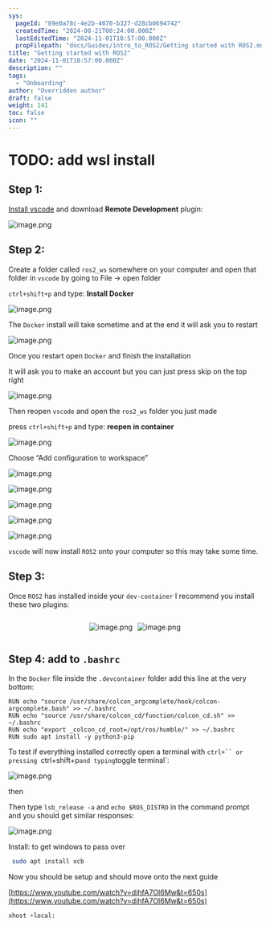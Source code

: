 ```yaml
---
sys:
  pageId: "89e0a78c-4e2b-4070-b327-d28cb0694742"
  createdTime: "2024-08-21T00:24:00.000Z"
  lastEditedTime: "2024-11-01T18:57:00.000Z"
  propFilepath: "docs/Guides/intro_to_ROS2/Getting started with ROS2.md"
title: "Getting started with ROS2"
date: "2024-11-01T18:57:00.000Z"
description: ""
tags:
  - "Onboarding"
author: "Overridden author"
draft: false
weight: 141
toc: false
icon: ""
---
```


# TODO: add wsl install

## Step 1:

[Install vscode](https://code.visualstudio.com/download) and download **Remote Development** plugin:

![image.png](https://prod-files-secure.s3.us-west-2.amazonaws.com/d518164a-d88e-44d1-a4ee-3adb3bd8bce0/efb52993-1881-4a40-b95e-6f020334f022/image.png?X-Amz-Algorithm=AWS4-HMAC-SHA256&X-Amz-Content-Sha256=UNSIGNED-PAYLOAD&X-Amz-Credential=ASIAZI2LB466X6IHNNCE%2F20250416%2Fus-west-2%2Fs3%2Faws4_request&X-Amz-Date=20250416T032937Z&X-Amz-Expires=3600&X-Amz-Security-Token=IQoJb3JpZ2luX2VjELP%2F%2F%2F%2F%2F%2F%2F%2F%2F%2FwEaCXVzLXdlc3QtMiJGMEQCIC9RQdkHtumGR7zrXqI7PtpSa2eUuiwvaoWXO%2Flv9wU4AiAlMfCUyMb%2BbyBULZzyBCaYI5TMgG%2Fu0wQos7x%2BZGxheCr%2FAwg8EAAaDDYzNzQyMzE4MzgwNSIM031QFNLczP1Mvf63KtwDTiD0O2uRMPVGZY50UixMMBNpkkdnug8t8V3b%2FlnjoDABFurWi3Fu3gLXJK1PtTyMuOIM46R1tKwY5XwGvSeZR36yYbth45J4jAPCPuvGSY6OmW%2Fs0ZmTS0njiF%2FRKia%2FgdMhUo65STtN32GWXXUaHhHgmAsfKKO6Q0iJjbAo8mTaRFIEvZWFs5kZkddZcXfLdDaWnWOL0zA%2BmgA1HQT5J6AnFE79TqFPBjoMwYvNeMbojhx64IjJXBPBeaiskF5%2BRvg6uFp02jtl0X%2Fzt452cGZ1tHWDE5XXj7WsPP75a7CdybmbtlV0cMxUKab5K%2FVO59UP%2BFTUUrN0W7X2ZcNdLcn%2BqBtlwXaN%2BkMq2Q%2FAHfEZuttXfJptWcQ5SMQwoPLfDkx%2FDo1CFKLCP%2FijSBLMFWdxedN%2FBe4fRmNtrEvfUYDxyarQ83xr3esMVX2dz5IVhqssJ5L8mB4pPV%2BYX7rCtIgoF93hYcKvHoeNhsd1ulxwSUTH6Ua9kZT7251RiSDSFwJUQ04nk6Zw3wnU%2FgohZphmTZfs3C7wpuilTLnZUykmHYDMzyYaahyzt1zVvgdqZdNGURqUyRXzcjMZCEPeWn0DKKPt0XCnzDqvnUd4i7oF%2Br3U5cwN%2FrYUUz8wxb38vwY6pgHfOqEjGR1oYy1ZN1uNUk1zyUZkvvI2VwoLVtuKwVIAtcXpuHr50%2FUq5bXjC%2BQolZE2Lqip8IUtbG2v9I%2B0PRsT%2FZQOzw6vCxqjcv%2BggOW%2BUYf%2FskIGKKuNA%2F8ZnHzp5m%2FDYvI6b6Tr45QCqYQRwnJ4KwAomJYSN%2FU9RqGO4CH3UJ5z4eVDWyyCgtf%2FHtq%2Fz8t4oeUzAjyoR%2BIjDUHdSVX7HyIB0EuA&X-Amz-Signature=bdfcd5460ce730cdb8b58fe73a17addba605fdc39a0f70e2b14307df95f3e71c&X-Amz-SignedHeaders=host&x-id=GetObject)

## Step 2:

Create a folder called `ros2_ws` somewhere on your computer and open that folder in `vscode` by going to File → open folder 

`ctrl+shift+p` and type: **Install Docker**

![image.png](https://prod-files-secure.s3.us-west-2.amazonaws.com/d518164a-d88e-44d1-a4ee-3adb3bd8bce0/2269dc0e-1cd5-47ff-bceb-c04ad9b2eab0/image.png?X-Amz-Algorithm=AWS4-HMAC-SHA256&X-Amz-Content-Sha256=UNSIGNED-PAYLOAD&X-Amz-Credential=ASIAZI2LB466X6IHNNCE%2F20250416%2Fus-west-2%2Fs3%2Faws4_request&X-Amz-Date=20250416T032937Z&X-Amz-Expires=3600&X-Amz-Security-Token=IQoJb3JpZ2luX2VjELP%2F%2F%2F%2F%2F%2F%2F%2F%2F%2FwEaCXVzLXdlc3QtMiJGMEQCIC9RQdkHtumGR7zrXqI7PtpSa2eUuiwvaoWXO%2Flv9wU4AiAlMfCUyMb%2BbyBULZzyBCaYI5TMgG%2Fu0wQos7x%2BZGxheCr%2FAwg8EAAaDDYzNzQyMzE4MzgwNSIM031QFNLczP1Mvf63KtwDTiD0O2uRMPVGZY50UixMMBNpkkdnug8t8V3b%2FlnjoDABFurWi3Fu3gLXJK1PtTyMuOIM46R1tKwY5XwGvSeZR36yYbth45J4jAPCPuvGSY6OmW%2Fs0ZmTS0njiF%2FRKia%2FgdMhUo65STtN32GWXXUaHhHgmAsfKKO6Q0iJjbAo8mTaRFIEvZWFs5kZkddZcXfLdDaWnWOL0zA%2BmgA1HQT5J6AnFE79TqFPBjoMwYvNeMbojhx64IjJXBPBeaiskF5%2BRvg6uFp02jtl0X%2Fzt452cGZ1tHWDE5XXj7WsPP75a7CdybmbtlV0cMxUKab5K%2FVO59UP%2BFTUUrN0W7X2ZcNdLcn%2BqBtlwXaN%2BkMq2Q%2FAHfEZuttXfJptWcQ5SMQwoPLfDkx%2FDo1CFKLCP%2FijSBLMFWdxedN%2FBe4fRmNtrEvfUYDxyarQ83xr3esMVX2dz5IVhqssJ5L8mB4pPV%2BYX7rCtIgoF93hYcKvHoeNhsd1ulxwSUTH6Ua9kZT7251RiSDSFwJUQ04nk6Zw3wnU%2FgohZphmTZfs3C7wpuilTLnZUykmHYDMzyYaahyzt1zVvgdqZdNGURqUyRXzcjMZCEPeWn0DKKPt0XCnzDqvnUd4i7oF%2Br3U5cwN%2FrYUUz8wxb38vwY6pgHfOqEjGR1oYy1ZN1uNUk1zyUZkvvI2VwoLVtuKwVIAtcXpuHr50%2FUq5bXjC%2BQolZE2Lqip8IUtbG2v9I%2B0PRsT%2FZQOzw6vCxqjcv%2BggOW%2BUYf%2FskIGKKuNA%2F8ZnHzp5m%2FDYvI6b6Tr45QCqYQRwnJ4KwAomJYSN%2FU9RqGO4CH3UJ5z4eVDWyyCgtf%2FHtq%2Fz8t4oeUzAjyoR%2BIjDUHdSVX7HyIB0EuA&X-Amz-Signature=8a827b29fe9f92a20aa4efbbcea642cdcb1ea3d9f8da5fbfe93cf7df9d9b9917&X-Amz-SignedHeaders=host&x-id=GetObject)

The `Docker` install will take sometime and at the end it will ask you to restart

![image.png](https://prod-files-secure.s3.us-west-2.amazonaws.com/d518164a-d88e-44d1-a4ee-3adb3bd8bce0/ed233f78-be33-4b1f-b89c-9c346c0e961e/image.png?X-Amz-Algorithm=AWS4-HMAC-SHA256&X-Amz-Content-Sha256=UNSIGNED-PAYLOAD&X-Amz-Credential=ASIAZI2LB466X6IHNNCE%2F20250416%2Fus-west-2%2Fs3%2Faws4_request&X-Amz-Date=20250416T032937Z&X-Amz-Expires=3600&X-Amz-Security-Token=IQoJb3JpZ2luX2VjELP%2F%2F%2F%2F%2F%2F%2F%2F%2F%2FwEaCXVzLXdlc3QtMiJGMEQCIC9RQdkHtumGR7zrXqI7PtpSa2eUuiwvaoWXO%2Flv9wU4AiAlMfCUyMb%2BbyBULZzyBCaYI5TMgG%2Fu0wQos7x%2BZGxheCr%2FAwg8EAAaDDYzNzQyMzE4MzgwNSIM031QFNLczP1Mvf63KtwDTiD0O2uRMPVGZY50UixMMBNpkkdnug8t8V3b%2FlnjoDABFurWi3Fu3gLXJK1PtTyMuOIM46R1tKwY5XwGvSeZR36yYbth45J4jAPCPuvGSY6OmW%2Fs0ZmTS0njiF%2FRKia%2FgdMhUo65STtN32GWXXUaHhHgmAsfKKO6Q0iJjbAo8mTaRFIEvZWFs5kZkddZcXfLdDaWnWOL0zA%2BmgA1HQT5J6AnFE79TqFPBjoMwYvNeMbojhx64IjJXBPBeaiskF5%2BRvg6uFp02jtl0X%2Fzt452cGZ1tHWDE5XXj7WsPP75a7CdybmbtlV0cMxUKab5K%2FVO59UP%2BFTUUrN0W7X2ZcNdLcn%2BqBtlwXaN%2BkMq2Q%2FAHfEZuttXfJptWcQ5SMQwoPLfDkx%2FDo1CFKLCP%2FijSBLMFWdxedN%2FBe4fRmNtrEvfUYDxyarQ83xr3esMVX2dz5IVhqssJ5L8mB4pPV%2BYX7rCtIgoF93hYcKvHoeNhsd1ulxwSUTH6Ua9kZT7251RiSDSFwJUQ04nk6Zw3wnU%2FgohZphmTZfs3C7wpuilTLnZUykmHYDMzyYaahyzt1zVvgdqZdNGURqUyRXzcjMZCEPeWn0DKKPt0XCnzDqvnUd4i7oF%2Br3U5cwN%2FrYUUz8wxb38vwY6pgHfOqEjGR1oYy1ZN1uNUk1zyUZkvvI2VwoLVtuKwVIAtcXpuHr50%2FUq5bXjC%2BQolZE2Lqip8IUtbG2v9I%2B0PRsT%2FZQOzw6vCxqjcv%2BggOW%2BUYf%2FskIGKKuNA%2F8ZnHzp5m%2FDYvI6b6Tr45QCqYQRwnJ4KwAomJYSN%2FU9RqGO4CH3UJ5z4eVDWyyCgtf%2FHtq%2Fz8t4oeUzAjyoR%2BIjDUHdSVX7HyIB0EuA&X-Amz-Signature=fb23a3810a83a07f47141bd061fd2a7ae8b6d9bc8594017233e9676ba7163e89&X-Amz-SignedHeaders=host&x-id=GetObject)

Once you restart open `Docker` and finish the installation

It will ask you to make an account but you can just press skip on the top right

![image.png](https://prod-files-secure.s3.us-west-2.amazonaws.com/d518164a-d88e-44d1-a4ee-3adb3bd8bce0/21010ad9-1659-4fd9-9f59-9932a09b2a3d/image.png?X-Amz-Algorithm=AWS4-HMAC-SHA256&X-Amz-Content-Sha256=UNSIGNED-PAYLOAD&X-Amz-Credential=ASIAZI2LB466X6IHNNCE%2F20250416%2Fus-west-2%2Fs3%2Faws4_request&X-Amz-Date=20250416T032937Z&X-Amz-Expires=3600&X-Amz-Security-Token=IQoJb3JpZ2luX2VjELP%2F%2F%2F%2F%2F%2F%2F%2F%2F%2FwEaCXVzLXdlc3QtMiJGMEQCIC9RQdkHtumGR7zrXqI7PtpSa2eUuiwvaoWXO%2Flv9wU4AiAlMfCUyMb%2BbyBULZzyBCaYI5TMgG%2Fu0wQos7x%2BZGxheCr%2FAwg8EAAaDDYzNzQyMzE4MzgwNSIM031QFNLczP1Mvf63KtwDTiD0O2uRMPVGZY50UixMMBNpkkdnug8t8V3b%2FlnjoDABFurWi3Fu3gLXJK1PtTyMuOIM46R1tKwY5XwGvSeZR36yYbth45J4jAPCPuvGSY6OmW%2Fs0ZmTS0njiF%2FRKia%2FgdMhUo65STtN32GWXXUaHhHgmAsfKKO6Q0iJjbAo8mTaRFIEvZWFs5kZkddZcXfLdDaWnWOL0zA%2BmgA1HQT5J6AnFE79TqFPBjoMwYvNeMbojhx64IjJXBPBeaiskF5%2BRvg6uFp02jtl0X%2Fzt452cGZ1tHWDE5XXj7WsPP75a7CdybmbtlV0cMxUKab5K%2FVO59UP%2BFTUUrN0W7X2ZcNdLcn%2BqBtlwXaN%2BkMq2Q%2FAHfEZuttXfJptWcQ5SMQwoPLfDkx%2FDo1CFKLCP%2FijSBLMFWdxedN%2FBe4fRmNtrEvfUYDxyarQ83xr3esMVX2dz5IVhqssJ5L8mB4pPV%2BYX7rCtIgoF93hYcKvHoeNhsd1ulxwSUTH6Ua9kZT7251RiSDSFwJUQ04nk6Zw3wnU%2FgohZphmTZfs3C7wpuilTLnZUykmHYDMzyYaahyzt1zVvgdqZdNGURqUyRXzcjMZCEPeWn0DKKPt0XCnzDqvnUd4i7oF%2Br3U5cwN%2FrYUUz8wxb38vwY6pgHfOqEjGR1oYy1ZN1uNUk1zyUZkvvI2VwoLVtuKwVIAtcXpuHr50%2FUq5bXjC%2BQolZE2Lqip8IUtbG2v9I%2B0PRsT%2FZQOzw6vCxqjcv%2BggOW%2BUYf%2FskIGKKuNA%2F8ZnHzp5m%2FDYvI6b6Tr45QCqYQRwnJ4KwAomJYSN%2FU9RqGO4CH3UJ5z4eVDWyyCgtf%2FHtq%2Fz8t4oeUzAjyoR%2BIjDUHdSVX7HyIB0EuA&X-Amz-Signature=842aa64b5c57b35360a446f7775945e6412ec7f83324ed49d79b1fbb61d4c94e&X-Amz-SignedHeaders=host&x-id=GetObject)

Then reopen `vscode` and open the `ros2_ws` folder you just made

press `ctrl+shift+p` and type: **reopen in container**

![image.png](https://prod-files-secure.s3.us-west-2.amazonaws.com/d518164a-d88e-44d1-a4ee-3adb3bd8bce0/4e93b8c2-41ad-488c-8095-c74205196118/image.png?X-Amz-Algorithm=AWS4-HMAC-SHA256&X-Amz-Content-Sha256=UNSIGNED-PAYLOAD&X-Amz-Credential=ASIAZI2LB466X6IHNNCE%2F20250416%2Fus-west-2%2Fs3%2Faws4_request&X-Amz-Date=20250416T032937Z&X-Amz-Expires=3600&X-Amz-Security-Token=IQoJb3JpZ2luX2VjELP%2F%2F%2F%2F%2F%2F%2F%2F%2F%2FwEaCXVzLXdlc3QtMiJGMEQCIC9RQdkHtumGR7zrXqI7PtpSa2eUuiwvaoWXO%2Flv9wU4AiAlMfCUyMb%2BbyBULZzyBCaYI5TMgG%2Fu0wQos7x%2BZGxheCr%2FAwg8EAAaDDYzNzQyMzE4MzgwNSIM031QFNLczP1Mvf63KtwDTiD0O2uRMPVGZY50UixMMBNpkkdnug8t8V3b%2FlnjoDABFurWi3Fu3gLXJK1PtTyMuOIM46R1tKwY5XwGvSeZR36yYbth45J4jAPCPuvGSY6OmW%2Fs0ZmTS0njiF%2FRKia%2FgdMhUo65STtN32GWXXUaHhHgmAsfKKO6Q0iJjbAo8mTaRFIEvZWFs5kZkddZcXfLdDaWnWOL0zA%2BmgA1HQT5J6AnFE79TqFPBjoMwYvNeMbojhx64IjJXBPBeaiskF5%2BRvg6uFp02jtl0X%2Fzt452cGZ1tHWDE5XXj7WsPP75a7CdybmbtlV0cMxUKab5K%2FVO59UP%2BFTUUrN0W7X2ZcNdLcn%2BqBtlwXaN%2BkMq2Q%2FAHfEZuttXfJptWcQ5SMQwoPLfDkx%2FDo1CFKLCP%2FijSBLMFWdxedN%2FBe4fRmNtrEvfUYDxyarQ83xr3esMVX2dz5IVhqssJ5L8mB4pPV%2BYX7rCtIgoF93hYcKvHoeNhsd1ulxwSUTH6Ua9kZT7251RiSDSFwJUQ04nk6Zw3wnU%2FgohZphmTZfs3C7wpuilTLnZUykmHYDMzyYaahyzt1zVvgdqZdNGURqUyRXzcjMZCEPeWn0DKKPt0XCnzDqvnUd4i7oF%2Br3U5cwN%2FrYUUz8wxb38vwY6pgHfOqEjGR1oYy1ZN1uNUk1zyUZkvvI2VwoLVtuKwVIAtcXpuHr50%2FUq5bXjC%2BQolZE2Lqip8IUtbG2v9I%2B0PRsT%2FZQOzw6vCxqjcv%2BggOW%2BUYf%2FskIGKKuNA%2F8ZnHzp5m%2FDYvI6b6Tr45QCqYQRwnJ4KwAomJYSN%2FU9RqGO4CH3UJ5z4eVDWyyCgtf%2FHtq%2Fz8t4oeUzAjyoR%2BIjDUHdSVX7HyIB0EuA&X-Amz-Signature=18a9228790614acb3132dbd1d2e4ea434a16329b8702f4c709b13405a4dcb118&X-Amz-SignedHeaders=host&x-id=GetObject)

Choose “Add configuration to workspace”

![image.png](https://prod-files-secure.s3.us-west-2.amazonaws.com/d518164a-d88e-44d1-a4ee-3adb3bd8bce0/9560b282-5060-4989-ba37-97e7b2c22476/image.png?X-Amz-Algorithm=AWS4-HMAC-SHA256&X-Amz-Content-Sha256=UNSIGNED-PAYLOAD&X-Amz-Credential=ASIAZI2LB466X6IHNNCE%2F20250416%2Fus-west-2%2Fs3%2Faws4_request&X-Amz-Date=20250416T032937Z&X-Amz-Expires=3600&X-Amz-Security-Token=IQoJb3JpZ2luX2VjELP%2F%2F%2F%2F%2F%2F%2F%2F%2F%2FwEaCXVzLXdlc3QtMiJGMEQCIC9RQdkHtumGR7zrXqI7PtpSa2eUuiwvaoWXO%2Flv9wU4AiAlMfCUyMb%2BbyBULZzyBCaYI5TMgG%2Fu0wQos7x%2BZGxheCr%2FAwg8EAAaDDYzNzQyMzE4MzgwNSIM031QFNLczP1Mvf63KtwDTiD0O2uRMPVGZY50UixMMBNpkkdnug8t8V3b%2FlnjoDABFurWi3Fu3gLXJK1PtTyMuOIM46R1tKwY5XwGvSeZR36yYbth45J4jAPCPuvGSY6OmW%2Fs0ZmTS0njiF%2FRKia%2FgdMhUo65STtN32GWXXUaHhHgmAsfKKO6Q0iJjbAo8mTaRFIEvZWFs5kZkddZcXfLdDaWnWOL0zA%2BmgA1HQT5J6AnFE79TqFPBjoMwYvNeMbojhx64IjJXBPBeaiskF5%2BRvg6uFp02jtl0X%2Fzt452cGZ1tHWDE5XXj7WsPP75a7CdybmbtlV0cMxUKab5K%2FVO59UP%2BFTUUrN0W7X2ZcNdLcn%2BqBtlwXaN%2BkMq2Q%2FAHfEZuttXfJptWcQ5SMQwoPLfDkx%2FDo1CFKLCP%2FijSBLMFWdxedN%2FBe4fRmNtrEvfUYDxyarQ83xr3esMVX2dz5IVhqssJ5L8mB4pPV%2BYX7rCtIgoF93hYcKvHoeNhsd1ulxwSUTH6Ua9kZT7251RiSDSFwJUQ04nk6Zw3wnU%2FgohZphmTZfs3C7wpuilTLnZUykmHYDMzyYaahyzt1zVvgdqZdNGURqUyRXzcjMZCEPeWn0DKKPt0XCnzDqvnUd4i7oF%2Br3U5cwN%2FrYUUz8wxb38vwY6pgHfOqEjGR1oYy1ZN1uNUk1zyUZkvvI2VwoLVtuKwVIAtcXpuHr50%2FUq5bXjC%2BQolZE2Lqip8IUtbG2v9I%2B0PRsT%2FZQOzw6vCxqjcv%2BggOW%2BUYf%2FskIGKKuNA%2F8ZnHzp5m%2FDYvI6b6Tr45QCqYQRwnJ4KwAomJYSN%2FU9RqGO4CH3UJ5z4eVDWyyCgtf%2FHtq%2Fz8t4oeUzAjyoR%2BIjDUHdSVX7HyIB0EuA&X-Amz-Signature=70a96f8835af34f63c291de138fa0aa55286ba025c19f071afe83b6d9ba248e4&X-Amz-SignedHeaders=host&x-id=GetObject)

![image.png](https://prod-files-secure.s3.us-west-2.amazonaws.com/d518164a-d88e-44d1-a4ee-3adb3bd8bce0/2ee63f81-886b-48e8-a553-dc6e5eac99e4/image.png?X-Amz-Algorithm=AWS4-HMAC-SHA256&X-Amz-Content-Sha256=UNSIGNED-PAYLOAD&X-Amz-Credential=ASIAZI2LB466X6IHNNCE%2F20250416%2Fus-west-2%2Fs3%2Faws4_request&X-Amz-Date=20250416T032937Z&X-Amz-Expires=3600&X-Amz-Security-Token=IQoJb3JpZ2luX2VjELP%2F%2F%2F%2F%2F%2F%2F%2F%2F%2FwEaCXVzLXdlc3QtMiJGMEQCIC9RQdkHtumGR7zrXqI7PtpSa2eUuiwvaoWXO%2Flv9wU4AiAlMfCUyMb%2BbyBULZzyBCaYI5TMgG%2Fu0wQos7x%2BZGxheCr%2FAwg8EAAaDDYzNzQyMzE4MzgwNSIM031QFNLczP1Mvf63KtwDTiD0O2uRMPVGZY50UixMMBNpkkdnug8t8V3b%2FlnjoDABFurWi3Fu3gLXJK1PtTyMuOIM46R1tKwY5XwGvSeZR36yYbth45J4jAPCPuvGSY6OmW%2Fs0ZmTS0njiF%2FRKia%2FgdMhUo65STtN32GWXXUaHhHgmAsfKKO6Q0iJjbAo8mTaRFIEvZWFs5kZkddZcXfLdDaWnWOL0zA%2BmgA1HQT5J6AnFE79TqFPBjoMwYvNeMbojhx64IjJXBPBeaiskF5%2BRvg6uFp02jtl0X%2Fzt452cGZ1tHWDE5XXj7WsPP75a7CdybmbtlV0cMxUKab5K%2FVO59UP%2BFTUUrN0W7X2ZcNdLcn%2BqBtlwXaN%2BkMq2Q%2FAHfEZuttXfJptWcQ5SMQwoPLfDkx%2FDo1CFKLCP%2FijSBLMFWdxedN%2FBe4fRmNtrEvfUYDxyarQ83xr3esMVX2dz5IVhqssJ5L8mB4pPV%2BYX7rCtIgoF93hYcKvHoeNhsd1ulxwSUTH6Ua9kZT7251RiSDSFwJUQ04nk6Zw3wnU%2FgohZphmTZfs3C7wpuilTLnZUykmHYDMzyYaahyzt1zVvgdqZdNGURqUyRXzcjMZCEPeWn0DKKPt0XCnzDqvnUd4i7oF%2Br3U5cwN%2FrYUUz8wxb38vwY6pgHfOqEjGR1oYy1ZN1uNUk1zyUZkvvI2VwoLVtuKwVIAtcXpuHr50%2FUq5bXjC%2BQolZE2Lqip8IUtbG2v9I%2B0PRsT%2FZQOzw6vCxqjcv%2BggOW%2BUYf%2FskIGKKuNA%2F8ZnHzp5m%2FDYvI6b6Tr45QCqYQRwnJ4KwAomJYSN%2FU9RqGO4CH3UJ5z4eVDWyyCgtf%2FHtq%2Fz8t4oeUzAjyoR%2BIjDUHdSVX7HyIB0EuA&X-Amz-Signature=2d6f72717a5578d932b5b079f54f137e958fb5c346a261daf53d25a7190205de&X-Amz-SignedHeaders=host&x-id=GetObject)

![image.png](https://prod-files-secure.s3.us-west-2.amazonaws.com/d518164a-d88e-44d1-a4ee-3adb3bd8bce0/ae1580b2-b048-407e-aed9-b584224a7a04/image.png?X-Amz-Algorithm=AWS4-HMAC-SHA256&X-Amz-Content-Sha256=UNSIGNED-PAYLOAD&X-Amz-Credential=ASIAZI2LB466X6IHNNCE%2F20250416%2Fus-west-2%2Fs3%2Faws4_request&X-Amz-Date=20250416T032937Z&X-Amz-Expires=3600&X-Amz-Security-Token=IQoJb3JpZ2luX2VjELP%2F%2F%2F%2F%2F%2F%2F%2F%2F%2FwEaCXVzLXdlc3QtMiJGMEQCIC9RQdkHtumGR7zrXqI7PtpSa2eUuiwvaoWXO%2Flv9wU4AiAlMfCUyMb%2BbyBULZzyBCaYI5TMgG%2Fu0wQos7x%2BZGxheCr%2FAwg8EAAaDDYzNzQyMzE4MzgwNSIM031QFNLczP1Mvf63KtwDTiD0O2uRMPVGZY50UixMMBNpkkdnug8t8V3b%2FlnjoDABFurWi3Fu3gLXJK1PtTyMuOIM46R1tKwY5XwGvSeZR36yYbth45J4jAPCPuvGSY6OmW%2Fs0ZmTS0njiF%2FRKia%2FgdMhUo65STtN32GWXXUaHhHgmAsfKKO6Q0iJjbAo8mTaRFIEvZWFs5kZkddZcXfLdDaWnWOL0zA%2BmgA1HQT5J6AnFE79TqFPBjoMwYvNeMbojhx64IjJXBPBeaiskF5%2BRvg6uFp02jtl0X%2Fzt452cGZ1tHWDE5XXj7WsPP75a7CdybmbtlV0cMxUKab5K%2FVO59UP%2BFTUUrN0W7X2ZcNdLcn%2BqBtlwXaN%2BkMq2Q%2FAHfEZuttXfJptWcQ5SMQwoPLfDkx%2FDo1CFKLCP%2FijSBLMFWdxedN%2FBe4fRmNtrEvfUYDxyarQ83xr3esMVX2dz5IVhqssJ5L8mB4pPV%2BYX7rCtIgoF93hYcKvHoeNhsd1ulxwSUTH6Ua9kZT7251RiSDSFwJUQ04nk6Zw3wnU%2FgohZphmTZfs3C7wpuilTLnZUykmHYDMzyYaahyzt1zVvgdqZdNGURqUyRXzcjMZCEPeWn0DKKPt0XCnzDqvnUd4i7oF%2Br3U5cwN%2FrYUUz8wxb38vwY6pgHfOqEjGR1oYy1ZN1uNUk1zyUZkvvI2VwoLVtuKwVIAtcXpuHr50%2FUq5bXjC%2BQolZE2Lqip8IUtbG2v9I%2B0PRsT%2FZQOzw6vCxqjcv%2BggOW%2BUYf%2FskIGKKuNA%2F8ZnHzp5m%2FDYvI6b6Tr45QCqYQRwnJ4KwAomJYSN%2FU9RqGO4CH3UJ5z4eVDWyyCgtf%2FHtq%2Fz8t4oeUzAjyoR%2BIjDUHdSVX7HyIB0EuA&X-Amz-Signature=e738ddceb78b0bc87d33a3739cc121db9fcf447375220634c00df77e956f8b3c&X-Amz-SignedHeaders=host&x-id=GetObject)

![image.png](https://prod-files-secure.s3.us-west-2.amazonaws.com/d518164a-d88e-44d1-a4ee-3adb3bd8bce0/53255b28-f75e-430f-b9e3-c0ac8577e42b/image.png?X-Amz-Algorithm=AWS4-HMAC-SHA256&X-Amz-Content-Sha256=UNSIGNED-PAYLOAD&X-Amz-Credential=ASIAZI2LB466X6IHNNCE%2F20250416%2Fus-west-2%2Fs3%2Faws4_request&X-Amz-Date=20250416T032937Z&X-Amz-Expires=3600&X-Amz-Security-Token=IQoJb3JpZ2luX2VjELP%2F%2F%2F%2F%2F%2F%2F%2F%2F%2FwEaCXVzLXdlc3QtMiJGMEQCIC9RQdkHtumGR7zrXqI7PtpSa2eUuiwvaoWXO%2Flv9wU4AiAlMfCUyMb%2BbyBULZzyBCaYI5TMgG%2Fu0wQos7x%2BZGxheCr%2FAwg8EAAaDDYzNzQyMzE4MzgwNSIM031QFNLczP1Mvf63KtwDTiD0O2uRMPVGZY50UixMMBNpkkdnug8t8V3b%2FlnjoDABFurWi3Fu3gLXJK1PtTyMuOIM46R1tKwY5XwGvSeZR36yYbth45J4jAPCPuvGSY6OmW%2Fs0ZmTS0njiF%2FRKia%2FgdMhUo65STtN32GWXXUaHhHgmAsfKKO6Q0iJjbAo8mTaRFIEvZWFs5kZkddZcXfLdDaWnWOL0zA%2BmgA1HQT5J6AnFE79TqFPBjoMwYvNeMbojhx64IjJXBPBeaiskF5%2BRvg6uFp02jtl0X%2Fzt452cGZ1tHWDE5XXj7WsPP75a7CdybmbtlV0cMxUKab5K%2FVO59UP%2BFTUUrN0W7X2ZcNdLcn%2BqBtlwXaN%2BkMq2Q%2FAHfEZuttXfJptWcQ5SMQwoPLfDkx%2FDo1CFKLCP%2FijSBLMFWdxedN%2FBe4fRmNtrEvfUYDxyarQ83xr3esMVX2dz5IVhqssJ5L8mB4pPV%2BYX7rCtIgoF93hYcKvHoeNhsd1ulxwSUTH6Ua9kZT7251RiSDSFwJUQ04nk6Zw3wnU%2FgohZphmTZfs3C7wpuilTLnZUykmHYDMzyYaahyzt1zVvgdqZdNGURqUyRXzcjMZCEPeWn0DKKPt0XCnzDqvnUd4i7oF%2Br3U5cwN%2FrYUUz8wxb38vwY6pgHfOqEjGR1oYy1ZN1uNUk1zyUZkvvI2VwoLVtuKwVIAtcXpuHr50%2FUq5bXjC%2BQolZE2Lqip8IUtbG2v9I%2B0PRsT%2FZQOzw6vCxqjcv%2BggOW%2BUYf%2FskIGKKuNA%2F8ZnHzp5m%2FDYvI6b6Tr45QCqYQRwnJ4KwAomJYSN%2FU9RqGO4CH3UJ5z4eVDWyyCgtf%2FHtq%2Fz8t4oeUzAjyoR%2BIjDUHdSVX7HyIB0EuA&X-Amz-Signature=cfdd1c965c8714bb716307c4c8ce8792a5e77e283d2286830da6bb7f66e36083&X-Amz-SignedHeaders=host&x-id=GetObject)

![image.png](https://prod-files-secure.s3.us-west-2.amazonaws.com/d518164a-d88e-44d1-a4ee-3adb3bd8bce0/7c562767-5af9-4ffb-97d1-327bcdf4ee00/image.png?X-Amz-Algorithm=AWS4-HMAC-SHA256&X-Amz-Content-Sha256=UNSIGNED-PAYLOAD&X-Amz-Credential=ASIAZI2LB466X6IHNNCE%2F20250416%2Fus-west-2%2Fs3%2Faws4_request&X-Amz-Date=20250416T032937Z&X-Amz-Expires=3600&X-Amz-Security-Token=IQoJb3JpZ2luX2VjELP%2F%2F%2F%2F%2F%2F%2F%2F%2F%2FwEaCXVzLXdlc3QtMiJGMEQCIC9RQdkHtumGR7zrXqI7PtpSa2eUuiwvaoWXO%2Flv9wU4AiAlMfCUyMb%2BbyBULZzyBCaYI5TMgG%2Fu0wQos7x%2BZGxheCr%2FAwg8EAAaDDYzNzQyMzE4MzgwNSIM031QFNLczP1Mvf63KtwDTiD0O2uRMPVGZY50UixMMBNpkkdnug8t8V3b%2FlnjoDABFurWi3Fu3gLXJK1PtTyMuOIM46R1tKwY5XwGvSeZR36yYbth45J4jAPCPuvGSY6OmW%2Fs0ZmTS0njiF%2FRKia%2FgdMhUo65STtN32GWXXUaHhHgmAsfKKO6Q0iJjbAo8mTaRFIEvZWFs5kZkddZcXfLdDaWnWOL0zA%2BmgA1HQT5J6AnFE79TqFPBjoMwYvNeMbojhx64IjJXBPBeaiskF5%2BRvg6uFp02jtl0X%2Fzt452cGZ1tHWDE5XXj7WsPP75a7CdybmbtlV0cMxUKab5K%2FVO59UP%2BFTUUrN0W7X2ZcNdLcn%2BqBtlwXaN%2BkMq2Q%2FAHfEZuttXfJptWcQ5SMQwoPLfDkx%2FDo1CFKLCP%2FijSBLMFWdxedN%2FBe4fRmNtrEvfUYDxyarQ83xr3esMVX2dz5IVhqssJ5L8mB4pPV%2BYX7rCtIgoF93hYcKvHoeNhsd1ulxwSUTH6Ua9kZT7251RiSDSFwJUQ04nk6Zw3wnU%2FgohZphmTZfs3C7wpuilTLnZUykmHYDMzyYaahyzt1zVvgdqZdNGURqUyRXzcjMZCEPeWn0DKKPt0XCnzDqvnUd4i7oF%2Br3U5cwN%2FrYUUz8wxb38vwY6pgHfOqEjGR1oYy1ZN1uNUk1zyUZkvvI2VwoLVtuKwVIAtcXpuHr50%2FUq5bXjC%2BQolZE2Lqip8IUtbG2v9I%2B0PRsT%2FZQOzw6vCxqjcv%2BggOW%2BUYf%2FskIGKKuNA%2F8ZnHzp5m%2FDYvI6b6Tr45QCqYQRwnJ4KwAomJYSN%2FU9RqGO4CH3UJ5z4eVDWyyCgtf%2FHtq%2Fz8t4oeUzAjyoR%2BIjDUHdSVX7HyIB0EuA&X-Amz-Signature=25f6cfe2ebbed6407225f19c594c84df0d0b70c191c93fc863989a51b484c484&X-Amz-SignedHeaders=host&x-id=GetObject)

`vscode` will now install `ROS2` onto your computer so this may take some time.

## Step 3:

Once `ROS2` has installed inside your `dev-container` I recommend you install these two plugins:

<div style="display: flex;flex-direction: row; column-gap:10px; max-width: 630px;justify-content: center;">
<div>

![image.png](https://prod-files-secure.s3.us-west-2.amazonaws.com/d518164a-d88e-44d1-a4ee-3adb3bd8bce0/3fc3d550-5a54-4ba1-ba6b-faa01cdb7369/image.png?X-Amz-Algorithm=AWS4-HMAC-SHA256&X-Amz-Content-Sha256=UNSIGNED-PAYLOAD&X-Amz-Credential=ASIAZI2LB46662IY3FFW%2F20250416%2Fus-west-2%2Fs3%2Faws4_request&X-Amz-Date=20250416T032941Z&X-Amz-Expires=3600&X-Amz-Security-Token=IQoJb3JpZ2luX2VjELP%2F%2F%2F%2F%2F%2F%2F%2F%2F%2FwEaCXVzLXdlc3QtMiJHMEUCIGKgNonOaFLOBe04HSdNSOY3XyUTvwllAOeKXblRcCR3AiEA6gMk3Nx56lNoMOHNv02jezyRxh1u2N70iftN%2BxVwO58q%2FwMIPBAAGgw2Mzc0MjMxODM4MDUiDCyCprp%2B3%2FJaBHIeHSrcA9ZjpACopW38HiEXWzfEqi6wSWcVcHLt07WJbywuHcNzJZ%2F8vfRe%2Fh8w2vY0Xu8WYpqD%2Fd386lyquHFRnNrnfLEhBEg1lmFgVkU1UBToKiAtc1Q27HIDqMMrf4IE%2BGOaAdsxIrfN02Qi55SnNGjGlz%2BDPJIFalfvB3rLF3Nzkh61UOy5H2wrKL%2FUSoFIozLnPyL276QnhqpJYDsXY9qcEVvdBbC6FtDEsOGzWxuk0IC0tYHFdc9uptk5ECWZA93Bv0pWdeoxLrf6LdTHfyKbV5EFC1eWxXbKnmRSqxtAZB%2BV2otBpZ7WpWsRFTvUhZLzyIQsQP1i7zf5b9xUD4rqTN3GnFLEMaTMpLf%2ByQ9gg0%2BHGDD7W8hPB7iiI1s%2BJBXK8LmfvaYxz%2BEmu%2BNomh7%2FuL6TLMIIrk6aE014Hfxr7fRGpJo%2F1hwx5KPN0w6BYua7Si8ebZ9dBemjNRNfWWH3xuEFDk7k8CiWilnkDH0s2i65sDGn9TQKyXTqoBlB1aKo%2Bi3peX5MLWx736KaE5DB%2BP9NHYyEoykoyAfnU5zOHtqY4oSsnn%2FW2pROnTnyUydtzk%2FVeeEcjiM90%2BCP3QhReYkLLFNpPh50SqwchI8cCxxDigLMpo2W6tvgmSRqMMW9%2FL8GOqUBS0a%2BpfpTVlq9A1xoYgHy39wPe%2Bd8tJYtdSbTpKiBCviyGnWBPoej%2BUunJfLkk8hillmWxaJAEKxvpaufhATlqvQ3CfCnVYkdJYaTk2PLkV1nYyj%2FqCtW2Q%2Fn8XOgf4t3b%2FUZGjdDJH3Tqaav9jBqKC4T5L77bGcACIqC98%2FHhnh%2F%2BBwdZNxLPGvd2CnIFgwm3v0MA%2FpGc3tc78sPaRYfNH9RwYCp&X-Amz-Signature=b6953a5ad2263f4cde7468861ff19947eb4cce941f98ab65d62b93fb6ee4305d&X-Amz-SignedHeaders=host&x-id=GetObject)

</div>
<div>

![image.png](https://prod-files-secure.s3.us-west-2.amazonaws.com/d518164a-d88e-44d1-a4ee-3adb3bd8bce0/d994cc66-13c2-4093-a5a3-f84cf4601a82/image.png?X-Amz-Algorithm=AWS4-HMAC-SHA256&X-Amz-Content-Sha256=UNSIGNED-PAYLOAD&X-Amz-Credential=ASIAZI2LB4662ZVYEI66%2F20250416%2Fus-west-2%2Fs3%2Faws4_request&X-Amz-Date=20250416T032941Z&X-Amz-Expires=3600&X-Amz-Security-Token=IQoJb3JpZ2luX2VjELP%2F%2F%2F%2F%2F%2F%2F%2F%2F%2FwEaCXVzLXdlc3QtMiJIMEYCIQD1LFEGVLfru4PpyW%2FbO1uyYdsBj4trJGi04y4sSLO%2BfgIhAJTu2hXexVtjM0TCeBHbiNZ3YUnbZeTfBpHq8DYP1Q4LKv8DCDwQABoMNjM3NDIzMTgzODA1IgzQgTCFaCRGRXbQPCkq3APloSlg460NyYS1oP262pgUr4M1cdIa9tlKtx18UcqeKB%2BpLV2USM9oo6pztJhAHq4YHPZNYgdYoxHJbJVCbR6X3skvD%2BOAybp81aFpQk%2FxK0%2FeqYyfu9cLNQfccmCWRlAtO8QCpyQlEBnuKX9DUK1zhbyQkxhb4pBrmNCjnEScJ%2FMbcQs46P84i%2FS8bwW00mh0Gqqqr70PooszkVNSfYHD%2BvYX5v09qnl3c7%2FnNdyl8mNmQ3KXtZgxRnFPxcz%2FgJnAvly0QoMlWX%2BgDXWZKzubycaWIBMy7EDKAtHp3iAmp%2BFze%2B3Fj5MwckNOeGEHCPXLOV1q3CX7QsztWwM31w98bPDTJs6c6KkNEwGrengA8FxRQSmLjLEZGzvlBFj%2BCCEKwffHWqF3qvvRBrP1AhE04hTxtS76%2BkJG9M7fnAsNoZBxQj36PoSP3RA%2FPF9G2Syzicsj%2B7qLjjIQxAPVa2EH%2FhOnxvbSEefolShdSqbjBk0pVeuxBt%2B3vzegTPAesWsjv4vc%2B9fi9nwV7JOakxlO0LV6s5i4sX6tTX9zo%2F341lVkfYnUllUuTZ0PRnmOEhO8HBQG7YklxvVv1juuXuFU4xToSnArotpUkNk8hfjwNOEBK%2FLtE6R2dIDI6jDQvPy%2FBjqkAb8ZmrcE9N7eJqFCaPiU3YM5ZSdIx9JDpPk0FNBdJBqXERxqcVeRKl%2BMHS6odKrzC9yQKbPtry0PHM3IH1SsA76SW585qkAgPgkcFc2CZZbYXCvFZI25x4NefPY%2BJdIhLiJNQjNtYs5GMsH8VQxSIuryakUmlVlL8wOVFIBA3MIaWCLfhqa77zRKHTyWenOhJ5YDW6ZNT9KyEnwYPzTE13Rqdoiu&X-Amz-Signature=36d5d9cf341e9c9614f10d1f0599f0c07898d4605bf998721697e1599c3b8f7e&X-Amz-SignedHeaders=host&x-id=GetObject)

</div>
</div>

## Step 4: add to `.bashrc`

In the `Docker` file inside the `.devcontainer` folder add this line at the very bottom: 

```docker
RUN echo "source /usr/share/colcon_argcomplete/hook/colcon-argcomplete.bash" >> ~/.bashrc
RUN echo "source /usr/share/colcon_cd/function/colcon_cd.sh" >> ~/.bashrc
RUN echo "export _colcon_cd_root=/opt/ros/humble/" >> ~/.bashrc
RUN sudo apt install -y python3-pip 
```

To test if everything installed correctly open a terminal with `ctrl+`` or pressing `ctrl+shift+p` and typing `toggle terminal`:

![image.png](https://prod-files-secure.s3.us-west-2.amazonaws.com/d518164a-d88e-44d1-a4ee-3adb3bd8bce0/6a4943d8-b04e-4c02-9a58-775f3384d1a5/image.png?X-Amz-Algorithm=AWS4-HMAC-SHA256&X-Amz-Content-Sha256=UNSIGNED-PAYLOAD&X-Amz-Credential=ASIAZI2LB466X6IHNNCE%2F20250416%2Fus-west-2%2Fs3%2Faws4_request&X-Amz-Date=20250416T032937Z&X-Amz-Expires=3600&X-Amz-Security-Token=IQoJb3JpZ2luX2VjELP%2F%2F%2F%2F%2F%2F%2F%2F%2F%2FwEaCXVzLXdlc3QtMiJGMEQCIC9RQdkHtumGR7zrXqI7PtpSa2eUuiwvaoWXO%2Flv9wU4AiAlMfCUyMb%2BbyBULZzyBCaYI5TMgG%2Fu0wQos7x%2BZGxheCr%2FAwg8EAAaDDYzNzQyMzE4MzgwNSIM031QFNLczP1Mvf63KtwDTiD0O2uRMPVGZY50UixMMBNpkkdnug8t8V3b%2FlnjoDABFurWi3Fu3gLXJK1PtTyMuOIM46R1tKwY5XwGvSeZR36yYbth45J4jAPCPuvGSY6OmW%2Fs0ZmTS0njiF%2FRKia%2FgdMhUo65STtN32GWXXUaHhHgmAsfKKO6Q0iJjbAo8mTaRFIEvZWFs5kZkddZcXfLdDaWnWOL0zA%2BmgA1HQT5J6AnFE79TqFPBjoMwYvNeMbojhx64IjJXBPBeaiskF5%2BRvg6uFp02jtl0X%2Fzt452cGZ1tHWDE5XXj7WsPP75a7CdybmbtlV0cMxUKab5K%2FVO59UP%2BFTUUrN0W7X2ZcNdLcn%2BqBtlwXaN%2BkMq2Q%2FAHfEZuttXfJptWcQ5SMQwoPLfDkx%2FDo1CFKLCP%2FijSBLMFWdxedN%2FBe4fRmNtrEvfUYDxyarQ83xr3esMVX2dz5IVhqssJ5L8mB4pPV%2BYX7rCtIgoF93hYcKvHoeNhsd1ulxwSUTH6Ua9kZT7251RiSDSFwJUQ04nk6Zw3wnU%2FgohZphmTZfs3C7wpuilTLnZUykmHYDMzyYaahyzt1zVvgdqZdNGURqUyRXzcjMZCEPeWn0DKKPt0XCnzDqvnUd4i7oF%2Br3U5cwN%2FrYUUz8wxb38vwY6pgHfOqEjGR1oYy1ZN1uNUk1zyUZkvvI2VwoLVtuKwVIAtcXpuHr50%2FUq5bXjC%2BQolZE2Lqip8IUtbG2v9I%2B0PRsT%2FZQOzw6vCxqjcv%2BggOW%2BUYf%2FskIGKKuNA%2F8ZnHzp5m%2FDYvI6b6Tr45QCqYQRwnJ4KwAomJYSN%2FU9RqGO4CH3UJ5z4eVDWyyCgtf%2FHtq%2Fz8t4oeUzAjyoR%2BIjDUHdSVX7HyIB0EuA&X-Amz-Signature=b16b0d2386aec2de5fc8ad5c4d2227ff55afb0adc8b8668dfd65a1079f85b7f9&X-Amz-SignedHeaders=host&x-id=GetObject)

then 

Then type `lsb_release -a` and `echo $ROS_DISTRO` in the command prompt and you should get similar responses:

![image.png](https://prod-files-secure.s3.us-west-2.amazonaws.com/d518164a-d88e-44d1-a4ee-3adb3bd8bce0/3e635dec-a805-4e85-8b9e-d000e5b71a4e/image.png?X-Amz-Algorithm=AWS4-HMAC-SHA256&X-Amz-Content-Sha256=UNSIGNED-PAYLOAD&X-Amz-Credential=ASIAZI2LB466X6IHNNCE%2F20250416%2Fus-west-2%2Fs3%2Faws4_request&X-Amz-Date=20250416T032937Z&X-Amz-Expires=3600&X-Amz-Security-Token=IQoJb3JpZ2luX2VjELP%2F%2F%2F%2F%2F%2F%2F%2F%2F%2FwEaCXVzLXdlc3QtMiJGMEQCIC9RQdkHtumGR7zrXqI7PtpSa2eUuiwvaoWXO%2Flv9wU4AiAlMfCUyMb%2BbyBULZzyBCaYI5TMgG%2Fu0wQos7x%2BZGxheCr%2FAwg8EAAaDDYzNzQyMzE4MzgwNSIM031QFNLczP1Mvf63KtwDTiD0O2uRMPVGZY50UixMMBNpkkdnug8t8V3b%2FlnjoDABFurWi3Fu3gLXJK1PtTyMuOIM46R1tKwY5XwGvSeZR36yYbth45J4jAPCPuvGSY6OmW%2Fs0ZmTS0njiF%2FRKia%2FgdMhUo65STtN32GWXXUaHhHgmAsfKKO6Q0iJjbAo8mTaRFIEvZWFs5kZkddZcXfLdDaWnWOL0zA%2BmgA1HQT5J6AnFE79TqFPBjoMwYvNeMbojhx64IjJXBPBeaiskF5%2BRvg6uFp02jtl0X%2Fzt452cGZ1tHWDE5XXj7WsPP75a7CdybmbtlV0cMxUKab5K%2FVO59UP%2BFTUUrN0W7X2ZcNdLcn%2BqBtlwXaN%2BkMq2Q%2FAHfEZuttXfJptWcQ5SMQwoPLfDkx%2FDo1CFKLCP%2FijSBLMFWdxedN%2FBe4fRmNtrEvfUYDxyarQ83xr3esMVX2dz5IVhqssJ5L8mB4pPV%2BYX7rCtIgoF93hYcKvHoeNhsd1ulxwSUTH6Ua9kZT7251RiSDSFwJUQ04nk6Zw3wnU%2FgohZphmTZfs3C7wpuilTLnZUykmHYDMzyYaahyzt1zVvgdqZdNGURqUyRXzcjMZCEPeWn0DKKPt0XCnzDqvnUd4i7oF%2Br3U5cwN%2FrYUUz8wxb38vwY6pgHfOqEjGR1oYy1ZN1uNUk1zyUZkvvI2VwoLVtuKwVIAtcXpuHr50%2FUq5bXjC%2BQolZE2Lqip8IUtbG2v9I%2B0PRsT%2FZQOzw6vCxqjcv%2BggOW%2BUYf%2FskIGKKuNA%2F8ZnHzp5m%2FDYvI6b6Tr45QCqYQRwnJ4KwAomJYSN%2FU9RqGO4CH3UJ5z4eVDWyyCgtf%2FHtq%2Fz8t4oeUzAjyoR%2BIjDUHdSVX7HyIB0EuA&X-Amz-Signature=29473707192ea8fbe139cf564ac293977d86553a4fc61447db009ed030fc65d9&X-Amz-SignedHeaders=host&x-id=GetObject)

Install:  to get windows to pass over

```bash
 sudo apt install xcb
```

Now you should be setup and should move onto the next guide 

[https://www.youtube.com/watch?v=dihfA7Ol6Mw&t=650s](https://www.youtube.com/watch?v=dihfA7Ol6Mw&t=650s)

```python
xhost +local:
```
